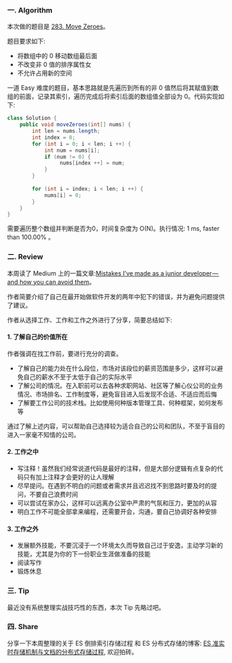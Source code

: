### 一. Algorithm

本次做的题目是 [283. Move Zeroes](https://leetcode.com/problems/move-zeroes/)。

题目要求如下:

- 将数组中的 0 移动数组最后面
- 不改变非 0 值的排序属性女
- 不允许占用新的空间

一道 Easy 难度的题目，基本思路就是先遍历到所有的非 0 值然后将其赋值到数组的前面，记录其索引，遍历完成后将索引后面的数组值全部设为 0。代码实现如下:

```Java
class Solution {
    public void moveZeroes(int[] nums) {
        int len = nums.length;
        int index = 0;
        for (int i = 0; i < len; i ++) {
            int num = nums[i];
            if (num != 0) {
                 nums[index ++] = num;
            }
        }
        
        for (int i = index; i < len; i ++) {
            nums[i] = 0;
        }
    }
}
```

需要遍历整个数组并判断是否为0，时间复杂度为 O(N)。执行情况: 1 ms, faster than 100.00% 。

### 二. Review

本周读了 Medium 上的一篇文章:[Mistakes I’ve made as a junior developer — and how you can avoid them](https://medium.freecodecamp.org/mistakes-i-have-made-as-a-junior-developer-85260bdb992f)。

作者简要介绍了自己在最开始做软件开发的两年中犯下的错误，并为避免问题提供了建议。

作者从选择工作、工作和工作之外进行了分享，简要总结如下:

#### 1. 了解自己的价值所在

作者强调在找工作前，要进行充分的调查。

- 了解自己的能力处在什么段位，市场对该段位的薪资范围是多少，这样可以避免自己的薪水不至于太低于自己的实际水平
- 了解公司的情况。在入职前可以去各种求职网站、社区等了解心仪公司的业务情况、市场排名、工作制度等，避免盲目进入后发现不合适、不适应而后悔
- 了解要工作公司的技术栈。比如使用何种版本管理工具、何种框架，如何发布等

通过了解上述内容，可以帮助自己选择较为适合自己的公司和团队，不至于盲目的进入一家毫不知情的公司。

#### 2. 工作之中

- 写注释！虽然我们经常说道代码是最好的注释，但是大部分逻辑有点复杂的代码只有加上注释才会更好的让人理解
- 尽早提问。在遇到不明白的问题或者需求并且迟迟找不到思路时要及时的提问，不要自己浪费时间
- 可以尝试在家办公，这样可以远离办公室中严肃的气氛和压力，更加的从容
- 明白工作不可能全部拿来编程，还需要开会，沟通，要自己协调好各种安排

#### 3. 工作之外

- 发展额外技能，不要沉浸于一个环境太久而导致自己过于安逸，主动学习新的技能，尤其是为你的下一份职业生涯做准备的技能
- 阅读写作
- 锻炼休息



### 三. Tip

最近没有系统整理实战技巧性的东西，本次 Tip 先略过吧。

### 四. Share

分享一下本周整理的关于 ES 倒排索引存储过程 和 ES 分布式存储的博客:
[ES 准实时存储机制与文档的分布式存储过程](https://zouyingjie.github.io/2018/11/12/ES-%E5%87%86%E5%AE%9E%E6%97%B6%E5%AD%98%E5%82%A8%E6%9F%A5%E8%AF%A2%E6%9C%BA%E5%88%B6%E4%B8%8E%E6%80%A7%E8%83%BD%E4%BC%98%E5%8C%96/), 欢迎拍砖。